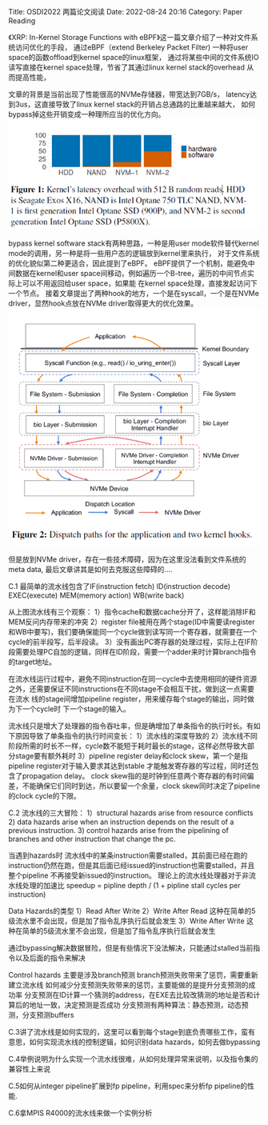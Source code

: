 Title: OSDI2022 两篇论文阅读
Date: 2022-08-24 20:16
Category: Paper Reading

《XRP: In-Kernel Storage Functions with eBPF》这一篇文章介绍了一种对文件系统访问优化的手段，
通过eBPF（extend Berkeley Packet Filter) 一种将user space的函数offload到kernel space的linux框架，
通过将某些中间的文件系统IO读写直接在kernel space处理，节省了其通过linux kernel stack的overhead 从而提高性能，

文章的背景是当前出现了性能很高的NVMe存储器，带宽达到7GB/s， latency达到3us，这直接导致了linux kernel stack的开销占总通路的比重越来越大，
如何bypass掉这些开销变成一种理所应当的优化方向。
![Kernel’s latency overhead with 512 B random reads](/images/overhead.png)

bypass kernel software stack有两种思路，一种是用user mode软件替代kernel mode的调用，另一种是将一些用户态的逻辑放到kernel里来执行，
对于文件系统的优化貌似第二种更适合，因此提到了eBPF。
eBPF提供了一个机制，能避免中间数据在kernel和user space间移动，例如遍历一个B-tree，遍历的中间节点实际上可以不用返回给user space，如果能
在kernel space处理，直接发起访问下一个节点。
接着文章提出了两种hook的地方，一个是在syscall，一个是在NVMe driver，显然hook点放在NVMe driver取得更大的优化效果。
![two hook point](/images/two-kernel-hook.png)

但是放到NVMe driver，存在一些技术障碍，因为在这里没法看到文件系统的meta data, 最后文章讲其是如何去克服这些障碍的....




C.1 最简单的流水线包含了IF(instruction fetch) ID(instruction decode) EXEC(execute) MEM(memory action) WB(write back)

从上图流水线有三个观察：
1）指令cache和数据cache分开了，这样能消除IF和MEM反问内存带来的冲突
2）register file被用在两个stage(ID中需要读register和WB中要写)，我们要确保能同一个cycle做到读写同一个寄存器，就需要在一个cycle的前半段写，后半段读。
3）没有画出PC寄存器的处理过程，实际上在IF阶段需要处理PC自加的逻辑，同样在ID阶段，需要一个adder来时计算branch指令的target地址。

在流水线运行过程中，避免不同instruction在同一cycle中去使用相同的硬件资源之外，还需要保证不同instructions在不同stage不会相互干扰，做到这一点需要在流水
线的stage间增加pipeline register，用来缓存每个stage的输出，同时做为下一个cycle时 下一个stage的输入。

流水线只是增大了处理器的指令吞吐率，但是确增加了单条指令的执行时长。有如下原因导致了单条指令的执行时间变长：
1）流水线的深度导致的
2）流水线不同阶段所需的时长不一样，cycle数不能短于耗时最长的stage，这样必然导致大部分stage要有额外耗时
3）pipeline register delay和clock skew，第一个是指pipeline register对于输入要求其达到stable 才能触发寄存器的写过程，同时还包含了propagation delay。
clock skew指的是时钟到任意两个寄存器的有时间偏差，不能确保它们同时到达，所以要留一个余量，clock skew同时决定了pipeline的clock cycle的下限。




C.2 流水线的三大冒险：
1）structural hazards arise from resource conflicts
2) data hazards arise when an instruction depends on the result of a previous instruction.
3) control hazards arise from the pipelining of branches and other instruction that change the pc.

当遇到hazards时 流水线中的某条instruction需要stalled，其前面已经在跑的instruction仍然在跑，但是其后面已经issued的instruction也需要stalled，并且整个pipeline
不再接受新issued的instruction。
理论上的流水线处理器对于非流水线处理的加速比
speedup = pipline depth / (1 + pipline stall cycles per instruction)


Data Hazards的类型
1）Read After Write
2）Write After Read 这种在简单的5级流水里不会出现，但是加了指令乱序执行后就会发生
3）Write After Write 这种在简单的5级流水里不会出现，但是加了指令乱序执行后就会发生 

通过bypassing解决数据冒险，但是有些情况下没法解决，只能通过stalled当前指令以及后面的指令来解决


Control hazards
主要是涉及branch预测
branch预测失败带来了惩罚，需要重新建立流水线
如何减少分支预测失败带来的惩罚，主要能做的是提升分支预测的成功率
分支预测在ID计算一个猜测的address，在EXE去比较改猜测的地址是否和计算后的地址一致，决定预测是否成功
分支预测有两种算法：静态预测，动态预测，分支预测buffers

C.3讲了流水线是如何实现的，这里可以看到每个stage到底负责哪些工作，蛮有意思，如何实现流水线的控制逻辑，如何识别data hazards，如何去做bypassing

C.4举例说明为什么实现一个流水线很难，从如何处理异常来说明，以及指令集的兼容性上来说

C.5如何从integer pipeline扩展到fp pipeline，利用spec来分析fp pipeline的性能.

C.6拿MPIS R4000的流水线来做一个实例分析



